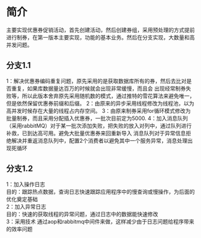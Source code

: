 <h1>简介</h1>
主要实现优惠券促销活动，首先创建活动，然后创建券组，采用预处理的方式提前进行制券，在第一版本主要实现，功能的基本业务。然后在分支实现，大数量和高并发问题。
<h2>分支1.1</h2>
1：解决优惠券编码重复问题，原先采用的是获取数据库所有的券，然后去比对是否重复，如果库数据量达百万的时候就会出现非常缓慢，而且会 出现经常制券失败等，所以此版本舍弃原先采用随机数的模式，通过推特的雪花算法来避免唯一，但是依然保留优惠券前缀和后缀。
2：由原来的异步采用线程修改为线程池，以为高并发时候存在大量的线程占内存空间。
3：由原来制券采用for循环模式修改为批量制券，而且采用分配插入优惠券，一批次目前定为5000.
4：加入消息队列（采用rabbitMQ）对于某一批次添加失败，把失败的放入对列中，通过队列进行补救，已到达高可用。避免大批量优惠券来回重新导入 消息队列对于异常信息拒绝解决并重返消息队列中，配置2个消费者以避免其中一个服务异常，消息处理出现死循环
<h2>分支1.2</h2>
1：加入操作日志<br/>
目的：跟踪热点数据，查询日志快速跟踪应用程序中的慢查询或慢操作，为后面的优化奠定基础<br/>
2：加入异常日志<br/>
目的：快速的获取线程的异常问题，通过日志中的数据能快速修改<br/>
3：采用技术
通过aop和rabbitmq中间件来做，这样减少由于日志问题给程序带来的效率问题

